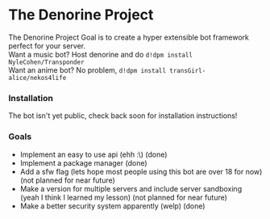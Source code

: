 # The Denorine Project
The Denorine Project Goal is to create a hyper extensible bot framework perfect for your server.<br>
Want a music bot? Host denorine and do `d!dpm install NyleCohen/Transponder`<br>
Want an anime bot? No problem, `d!dpm install transGirl-alice/nekos4life`
### Installation
The bot isn't yet public, check back soon for installation instructions!
### Goals
* Implement an easy to use api (ehh :\\) (done)
* Implement a package manager (done)
* Add a sfw flag (lets hope most people using this bot are over 18 for now) (not planned for near future)
* Make a version for multiple servers and include server sandboxing (yeah I think I learned my lesson) (not planned for near future)
* Make a better security system apparently (welp) (done)
